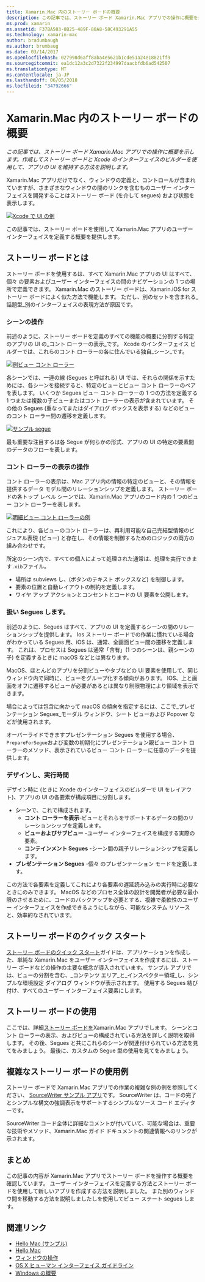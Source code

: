 ```yaml
---
title: Xamarin.Mac 内のストーリー ボードの概要
description: この記事では、ストーリー ボード Xamarin.Mac アプリでの操作に概要を示します。 ストーリーボードと Xcode の Interface Builder を使用したアプリの UI の作成と維持管理に関する内容が含まれています。
ms.prod: xamarin
ms.assetid: F37BA503-0B25-489F-80A8-58C493291A55
ms.technology: xamarin-mac
author: bradumbaugh
ms.author: brumbaug
ms.date: 03/14/2017
ms.openlocfilehash: 027998d6aff8aba4e5621b1cde51a24e18821ff9
ms.sourcegitcommit: ea1dc12a3c2d7322f234997daacbfdb6ad542507
ms.translationtype: MT
ms.contentlocale: ja-JP
ms.lasthandoff: 06/05/2018
ms.locfileid: "34792666"
---
```

# <a name="introduction-to-storyboards-in-xamarinmac"></a>Xamarin.Mac 内のストーリー ボードの概要

_この記事では、ストーリー ボード Xamarin.Mac アプリでの操作に概要を示します。作成してストーリー ボードと Xcode のインターフェイスのビルダーを使用して、アプリの UI を維持する方法を説明します。_

Xamarin.Mac アプリだけでなく、ウィンドウの定義と、コントロールが含まれていますが、さまざまなウィンドウの間のリンクを含むものユーザー インターフェイスを開発することはストーリー ボード (を介して segues) および状態を表示します。

[![](images/intro01.png "Xcode で UI の例")](images/intro01.png#lightbox)

この記事では、ストーリー ボードを使用して Xamarin.Mac アプリのユーザー インターフェイスを定義する概要を提供します。

<a name="What-are-Storyboards" />

## <a name="what-are-storyboards"></a>ストーリー ボードとは

ストーリー ボードを使用するは、すべて Xamarin.Mac アプリの UI はすべて、個々 の要素およびユーザー インターフェイスの間のナビゲーションの 1 つの場所で定義できます。 Xamarin.Mac のストーリー ボードは、Xamarin.iOS for ストーリー ボードによく似た方法で機能します。 ただし、別のセットを含まれる_話題型_別のインターフェイスの表現方法が原因です。

<a name="Working-with-Scenes" />

### <a name="working-with-scenes"></a>シーンの操作

前述のように、ストーリー ボードを定義のすべての機能の概要に分割する特定のアプリの UI の_コント ローラーの表示_です。 Xcode のインターフェイス ビルダーでは、これらのコント ローラーの各に住んでいる独自_シーン_です。

[![](images/intro02.png "例ビュー コント ローラー")](images/intro02.png#lightbox)

各シーンでは、一連の線 (Segues と呼ばれる) UI では、それらの関係を示すためには、各シーンを接続すると、特定のビューとビュー コント ローラーのペアを表します。 いくつか Segues ビュー コント ローラーの 1 つの方法を定義する 1 つまたは複数の子ビューまたはコント ローラーの表示が含まれています。 その他の Segues (重なってまたはダイアログ ボックスを表示する) などのビューのコント ローラー間の遷移を定義します。 

[![](images/intro03.png "サンプル segue")](images/intro03.png#lightbox)

最も重要な注目するは各 Segue が何らかの形式、アプリの UI の特定の要素間のデータのフローを表します。

<a name="Working-with-View-Controllers" />

### <a name="working-with-view-controllers"></a>コント ローラーの表示の操作

コント ローラーの表示は、Mac アプリ内の情報の特定のビューと、その情報を提供するデータ モデル間のリレーションシップを定義します。 ストーリー ボードの各トップ レベル シーンでは、Xamarin.Mac アプリのコード内の 1 つのビュー コント ローラーを表します。

[![](images/intro04.png "明細ビュー コント ローラーの例")](images/intro04.png#lightbox)

これにより、各ビューのコント ローラーは、再利用可能な自己完結型情報のビジュアル表現 (ビュー) と存在し、その情報を制御するためのロジックの両方の組み合わせです。

所定のシーン内で、すべての個人によって処理された通常は、処理を実行できます`.xib`ファイル。 

 - 場所は subviews し、(ボタンのテキスト ボックスなど) を制御します。
 - 要素の位置と自動レイアウトの制約を定義します。
 - ワイヤ アップ アクションとコンセントとコードの UI 要素を公開します。

<a name="Working-with-Segues" />

### <a name="working-with-segues"></a>扱い Segues します。

前述のように、Segues はすべて、アプリの UI を定義するシーンの間のリレーションシップを提供します。 Ios ストーリー ボードでの作業に慣れている場合がわかっている Segues 用、iOS は、通常、全画面ビュー間の遷移を定義します。 これは、プロセスは Segues は通常「含有」(1 つのシーンは、親シーンの子) を定義するときに macOS などとは異なります。

MacOS、ほとんどのアプリを分割ビューやタブなどの UI 要素を使用して、同じウィンドウ内で同時に、ビューをグループ化する傾向があります。 IOS、上と画面をオフに遷移するビューが必要があるとは異なり制限物理により領域を表示できます。

場合によっては包含に向かって macOS の傾向を指定するには、ここで_プレゼンテーション Segues_モーダル ウィンドウ、シート ビューおよび Popover などが使用されます。

オーバーライドできますプレゼンテーション Segues を使用する場合、`PrepareForSegue`および変数の初期化にプレゼンテーション親ビュー コント ローラーのメソッド、表示されているビュー コント ローラーに任意のデータを提供します。

<a name="Design-and-Run-Times" />

### <a name="design-and-run-times"></a>デザインし、実行時間

デザイン時に (ときに Xcode のインターフェイスのビルダーで UI をレイアウト)、アプリの UI の各要素が構成項目に分割します。

- **シーン**で、これで構成されます。
    - **コント ローラーを表示**-ビューとそれらをサポートするデータの間のリレーションシップを定義します。
    - **ビューおよびサブビュー** -ユーザー インターフェイスを構成する実際の要素。
    - **コンテインメント Segues** -シーン間の親子リレーションシップを定義します。
- **プレゼンテーション Segues** -個々 のプレゼンテーション モードを定義します。 

この方法で各要素を定義してこれにより各要素の遅延読み込みの実行時に必要なときにのみできます。 MacOS などのプロセス全体の設計を開発者が必要な最小限のさせるために、コードのバックアップを必要とする、複雑で柔軟性のユーザー インターフェイスを作成できるようにしながら、可能なシステム リソースと、効率的なされています。

<a name="Storyboard-Quick-Start" />

## <a name="storyboard-quick-start"></a>ストーリー ボードのクイック スタート

[ストーリー ボードのクイック スタート](~/mac/platform/storyboards/quickstart.md)ガイドは、アプリケーションを作成した、単純な Xamarin.Mac をユーザー インターフェイスを作成するには、ストーリー ボードなどの操作の主要な概念が導入されています。 サンプル アプリでは、ビューの分割を含む、_コンテンツ エリア_と_インスペクター領域_し、シンプルな環境設定 ダイアログ ウィンドウが表示されます。 使用する Segues 結び付け、すべてのユーザー インターフェイス要素にします。

<a name="Working-with-Storyboards" />

## <a name="working-with-storyboards"></a>ストーリー ボードの使用

ここでは、詳細[ストーリー ボードを](~/mac/platform/storyboards/indepth.md)Xamarin.Mac アプリでします。 シーンとコント ローラーの表示、およびビューの構成されている方法を詳しく説明を取得します。 その後、Segues と共にこれらのシーンが関連付けられている方法を見てをみましょう。 最後に、カスタムの Segue 型の使用を見てをみましょう。 

<a name="Complex-Storyboard-Example" />

## <a name="complex-storyboard-example"></a>複雑なストーリー ボードの使用例

ストーリー ボードで Xamarin.Mac アプリでの作業の複雑な例の例を参照してください、 [SourceWriter サンプル アプリ](https://developer.xamarin.com/samples/mac/SourceWriter/)です。 SourceWriter は、コードの完了とシンプルな構文の強調表示をサポートするシンプルなソース コード エディターです。

SourceWriter コード全体に詳細なコメントが付いていて、可能な場合は、重要な技術やメソッド、Xamarin.Mac ガイド ドキュメントの関連情報へのリンクが示されます。

<a name="Summary" />

## <a name="summary"></a>まとめ

この記事の内容が Xamarin.Mac アプリでストーリー ボードを操作する概要を確認しています。 ユーザー インターフェイスを定義する方法とストーリー ボードを使用して新しいアプリを作成する方法を説明しました。 また別のウィンドウ間を移動する方法を説明しましたしを使用してビュー ステート segues します。


## <a name="related-links"></a>関連リンク

- [Hello Mac (サンプル)](https://developer.xamarin.com/samples/mac/Hello_Mac/)
- [Hello Mac](~/mac/get-started/hello-mac.md)
- [ウィンドウの操作](~/mac/user-interface/window.md)
- [OS X ヒューマン インターフェイス ガイドライン](https://developer.apple.com/library/mac/documentation/UserExperience/Conceptual/OSXHIGuidelines/)
- [Windows の概要](https://developer.apple.com/library/mac/documentation/Cocoa/Conceptual/WinPanel/Introduction.html#//apple_ref/doc/uid/10000031-SW1)
